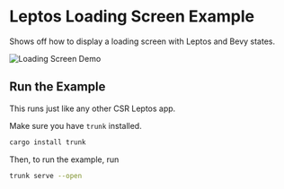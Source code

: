 # Leptos Loading Screen Example

Shows off how to display a loading screen with Leptos and Bevy states.

![Loading Screen Demo](https://media.githubusercontent.com/media/Synphonyte/leptos-bevy-canvas/refs/heads/main/docs/loading_screen.webp)

## Run the Example

This runs just like any other CSR Leptos app.

Make sure you have `trunk` installed.

```bash
cargo install trunk
```

Then, to run the example, run

```bash
trunk serve --open
```
